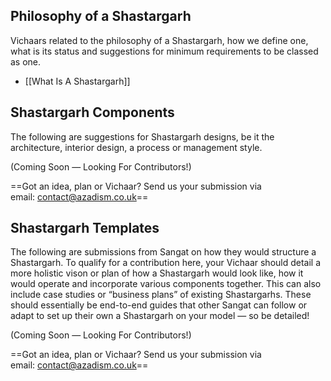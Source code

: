 ## Philosophy of a Shastargarh

Vichaars related to the philosophy of a Shastargarh, how we define one, what is its status and suggestions for minimum requirements to be classed as one.

- [[What Is A Shastargarh]]


## Shastargarh Components

The following are suggestions for Shastargarh designs, be it the architecture, interior design, a process or management style. 

(Coming Soon — Looking For Contributors!)

==Got an idea, plan or Vichaar? Send us your submission via email: [contact@azadism.co.uk](mailto:contact@azadism.co.uk)==

## Shastargarh Templates

The following are submissions from Sangat on how they would structure a Shastargarh. To qualify for a contribution here, your Vichaar should detail a more holistic vison or plan of how a Shastargarh would look like, how it would operate and incorporate various components together. This can also include case studies or “business plans” of existing Shastargarhs. These should essentially be end-to-end guides that other Sangat can follow or adapt to set up their own a Shastargarh on your model — so be detailed!

(Coming Soon — Looking For Contributors!)

==Got an idea, plan or Vichaar? Send us your submission via email: [contact@azadism.co.uk](mailto:contact@azadism.co.uk)==